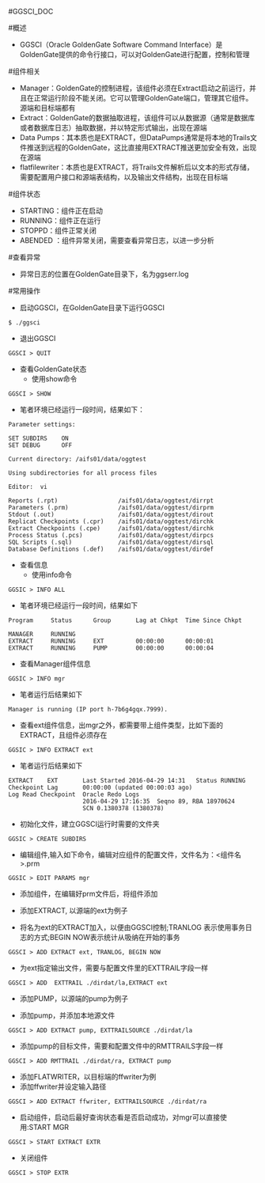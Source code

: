 #GGSCI_DOC

#概述
- GGSCI（Oracle GoldenGate Software Command Interface）是GoldenGate提供的命令行接口，可以对GoldenGate进行配置，控制和管理

#组件相关
* Manager：GoldenGate的控制进程，该组件必须在Extract启动之前运行，并且在正常运行阶段不能关闭。它可以管理GoldenGate端口，管理其它组件。源端和目标端都有
* Extract：GoldenGate的数据抽取进程，该组件可以从数据源（通常是数据库或者数据库日志）抽取数据，并以特定形式输出，出现在源端
* Data Pumps：其本质也是EXTRACT，但DataPumps通常是将本地的Trails文件推送到远程的GoldenGate，这比直接用EXTRACT推送更加安全有效，出现在源端
* flatfilewriter：本质也是EXTRACT，将Trails文件解析后以文本的形式存储，需要配置用户接口和源端表结构，以及输出文件结构，出现在目标端

#组件状态
* STARTING：组件正在启动
* RUNNING：组件正在运行
* STOPPD：组件正常关闭
* ABENDED ：组件异常关闭，需要查看异常日志，以进一步分析

#查看异常
* 异常日志的位置在GoldenGate目录下，名为ggserr.log

#常用操作
* 启动GGSCI，在GoldenGate目录下运行GGSCI

```
$ ./ggsci
```
* 退出GGSCI

```
GGSCI > QUIT
```
* 查看GoldenGate状态
  * 使用show命令
```
GGSCI > SHOW  
```
  * 笔者环境已经运行一段时间，结果如下：
```
Parameter settings:

SET SUBDIRS    ON
SET DEBUG      OFF

Current directory: /aifs01/data/oggtest

Using subdirectories for all process files

Editor:  vi

Reports (.rpt)                 /aifs01/data/oggtest/dirrpt
Parameters (.prm)              /aifs01/data/oggtest/dirprm
Stdout (.out)                  /aifs01/data/oggtest/dirout
Replicat Checkpoints (.cpr)    /aifs01/data/oggtest/dirchk
Extract Checkpoints (.cpe)     /aifs01/data/oggtest/dirchk
Process Status (.pcs)          /aifs01/data/oggtest/dirpcs
SQL Scripts (.sql)             /aifs01/data/oggtest/dirsql
Database Definitions (.def)    /aifs01/data/oggtest/dirdef

```
* 查看信息
  * 使用info命令
```
GGSIC > INFO ALL
```
  * 笔者环境已经运行一段时间，结果如下
```
Program     Status      Group       Lag at Chkpt  Time Since Chkpt

MANAGER     RUNNING                                           
EXTRACT     RUNNING     EXT         00:00:00      00:00:01    
EXTRACT     RUNNING     PUMP        00:00:00      00:00:04    

```
* 查看Manager组件信息
```
GGSIC > INFO mgr
```
 * 笔者运行后结果如下
```
Manager is running (IP port h-7b6g4gqx.7999).
```
* 查看ext组件信息，出mgr之外，都需要带上组件类型，比如下面的EXTRACT，且组件必须存在
```
GGSIC > INFO EXTRACT ext
```
  * 笔者运行后结果如下
```
EXTRACT    EXT       Last Started 2016-04-29 14:31   Status RUNNING
Checkpoint Lag       00:00:00 (updated 00:00:03 ago)
Log Read Checkpoint  Oracle Redo Logs
                     2016-04-29 17:16:35  Seqno 89, RBA 18970624
                     SCN 0.1380378 (1380378)
```

* 初始化文件，建立GGSCI运行时需要的文件夹
```
GGSIC > CREATE SUBDIRS
```
 * 编辑组件,输入如下命令，编辑对应组件的配置文件，文件名为：<组件名>.prm
```
GGSIC > EDIT PARAMS mgr
```

* 添加组件，在编辑好prm文件后，将组件添加

* 添加EXTRACT, 以源端的ext为例子

* 将名为ext的EXTRACT加入，以便由GGSCI控制;TRANLOG 表示使用事务日志的方式;BEGIN NOW表示统计从吸纳在开始的事务

```shell
GGSCI > ADD EXTRACT ext, TRANLOG, BEGIN NOW
``` 
- 为ext指定输出文件，需要与配置文件里的EXTTRAIL字段一样

```shell
GGSCI > ADD  EXTTRAIL ./dirdat/la,EXTRACT ext
```

* 添加PUMP，以源端的pump为例子

* 添加pump，并添加本地源文件
```shell
GGSCI > ADD EXTRACT pump, EXTTRAILSOURCE ./dirdat/la
```
    
* 添加pump的目标文件，需要和配置文件中的RMTTRAILS字段一样

```shell
GGSCI > ADD RMTTRAIL ./dirdat/ra, EXTRACT pump
```

* 添加FLATWRITER，以目标端的ffwriter为例
* 添加ffwriter并设定输入路径

```shell
GGSCI > ADD EXTRACT ffwriter, EXTTRAILSOURCE ./dirdat/ra
```

* 启动组件，启动后最好查询状态看是否启动成功，对mgr可以直接使用:START MGR
```
GGSCI > START EXTRACT EXTR
```
 * 关闭组件
```
GGSCI > STOP EXTR
```

